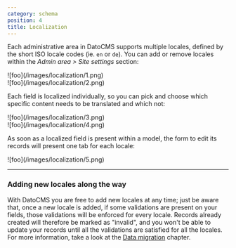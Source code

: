 ```yaml
---
category: schema
position: 4
title: Localization
---
```


Each administrative area in DatoCMS supports multiple locales, defined by the short ISO locale codes (ie. `en` or `de`). You can add or remove locales within the *Admin area > Site settings* section:

<div class="two">
  <div>![foo](/images/localization/1.png)</div>
  <div>![foo](/images/localization/2.png)</div>
</div>

Each field is localized individually, so you can pick and choose which specific content needs to be translated and which not:

<div class="two">
  <div>![foo](/images/localization/3.png)</div>
  <div>![foo](/images/localization/4.png)</div>
</div>

As soon as a localized field is present within a model, the form to edit its records will present one tab for each locale:

<div class="smaller">![foo](/images/localization/5.png)</div>

---

### Adding new locales along the way

With DatoCMS you are free to add new locales at any time; just be aware that, once a new locale is added, if some validations are present on your fields, those validations will be enforced for every locale. Records already created will therefore be marked as "invalid", and you won't be able to update your records until all the validations are satisfied for all the locales. For more information, take a look at the [Data migration](/schema/data-migration.html) chapter.
